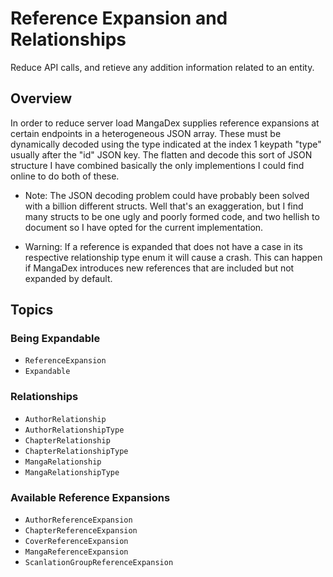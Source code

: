 # Reference Expansion and Relationships

Reduce API calls, and retieve any addition information related to an entity.

## Overview

In order to reduce server load MangaDex supplies reference expansions at certain endpoints in a heterogeneous JSON array. These must be dynamically decoded using the type indicated at the index 1 keypath "type" usually after the "id" JSON key. The flatten and decode this sort of JSON structure I have combined basically the only implementions I could find online to do both of these.

- Note: The JSON decoding problem could have probably been solved with a billion different structs. Well that's an exaggeration, but I find many structs to be one ugly and poorly formed code, and two hellish to document so I have opted for the current implementation.

- Warning: If a reference is expanded that does not have a case in its respective relationship type enum it will cause a crash. This can happen if MangaDex introduces new references that are included but not expanded by default. 

## Topics

### Being Expandable

- ``ReferenceExpansion``
- ``Expandable``

### Relationships

- ``AuthorRelationship``
- ``AuthorRelationshipType``
- ``ChapterRelationship``
- ``ChapterRelationshipType``
- ``MangaRelationship``
- ``MangaRelationshipType``

### Available Reference Expansions

- ``AuthorReferenceExpansion``
- ``ChapterReferenceExpansion``
- ``CoverReferenceExpansion``
- ``MangaReferenceExpansion``
- ``ScanlationGroupReferenceExpansion``

